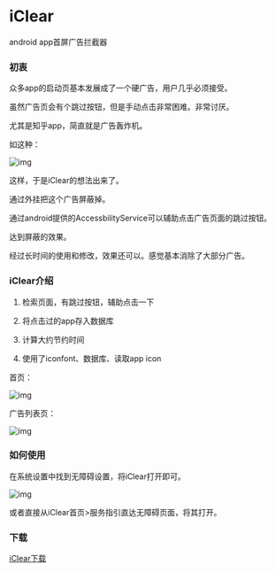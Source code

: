 # iClear
android app首屏广告拦截器

### 初衷

众多app的启动页基本发展成了一个硬广告，用户几乎必须接受。

虽然广告页会有个跳过按钮，但是手动点击非常困难。非常讨厌。

尤其是知乎app，简直就是广告轰炸机。

如这种：

![img](https://github.com/vicent900527/iClear/raw/master/screen/s4.jpeg)

这样，于是iClear的想法出来了。

通过外挂把这个广告屏蔽掉。

通过android提供的AccessbilityService可以辅助点击广告页面的跳过按钮。

达到屏蔽的效果。

经过长时间的使用和修改，效果还可以。感觉基本消除了大部分广告。

### iClear介绍

1. 检索页面，有跳过按钮，辅助点击一下

2. 将点击过的app存入数据库

3. 计算大约节约时间

4. 使用了iconfont、数据库、读取app icon

首页：

![img](https://github.com/vicent900527/iClear/raw/master/screen/s1.jpeg)

广告列表页：

![img](https://github.com/vicent900527/iClear/raw/master/screen/s2.jpeg)

### 如何使用

在系统设置中找到无障碍设置，将iClear打开即可。

![img](https://github.com/vicent900527/iClear/raw/master/screen/s3.jpeg)

或者直接从iClear首页>服务指引直达无障碍页面，将其打开。

### 下载

[iClear下载](https://github.com/vicent900527/iClear/raw/master/app/release/app-release.apk)







